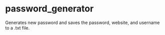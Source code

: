 # password_generator

Generates new password and saves the password, website, and username to a .txt file. 

